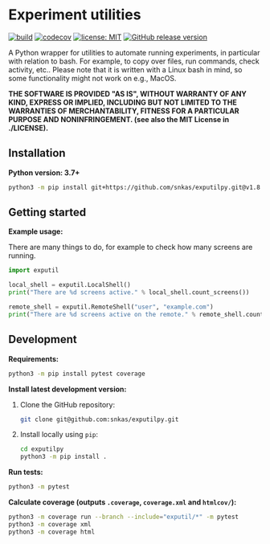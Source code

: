 # Experiment utilities

[![build](https://github.com/snkas/exputilpy/workflows/build/badge.svg)](https://github.com/snkas/exputilpy/actions?query=workflow%3Abuild+branch%3Amaster)
[![codecov](https://codecov.io/gh/snkas/exputilpy/branch/master/graph/badge.svg)](https://codecov.io/gh/snkas/exputilpy)
[![license: MIT](https://img.shields.io/badge/license-MIT-blue)](https://github.com/snkas/exputilpy/blob/master/LICENSE)
[![GitHub release version](https://img.shields.io/github/v/release/snkas/exputilpy)](https://github.com/snkas/exputilpy/releases)

A Python wrapper for utilities to automate running experiments, in particular with relation to bash.
For example, to copy over files, run commands, check activity, etc..
Please note that it is written with a Linux bash in mind, so some functionality might not work on e.g., MacOS.

**THE SOFTWARE IS PROVIDED "AS IS", WITHOUT WARRANTY OF ANY KIND, EXPRESS OR
  IMPLIED, INCLUDING BUT NOT LIMITED TO THE WARRANTIES OF MERCHANTABILITY,
  FITNESS FOR A PARTICULAR PURPOSE AND NONINFRINGEMENT. (see also the MIT License in ./LICENSE).**


## Installation

**Python version: 3.7+**

```bash
python3 -m pip install git+https://github.com/snkas/exputilpy.git@v1.8.0
```


## Getting started

**Example usage:**

There are many things to do, for example to check how many screens are running.

```python
import exputil

local_shell = exputil.LocalShell()
print("There are %d screens active." % local_shell.count_screens())

remote_shell = exputil.RemoteShell("user", "example.com")
print("There are %d screens active on the remote." % remote_shell.count_screens())
```


## Development

**Requirements:**

```bash
python3 -m pip install pytest coverage
```

**Install latest development version:**

1. Clone the GitHub repository:

   ```bash
   git clone git@github.com:snkas/exputilpy.git
   ```

2. Install locally using `pip`:

   ```bash
   cd exputilpy
   python3 -m pip install .
   ```

**Run tests:**

```bash
python3 -m pytest
```

**Calculate coverage (outputs `.coverage`, `coverage.xml` and `htmlcov/`):**

```bash
python3 -m coverage run --branch --include="exputil/*" -m pytest
python3 -m coverage xml
python3 -m coverage html
```
